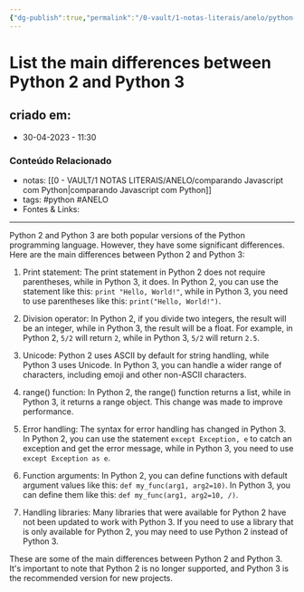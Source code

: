 ```yaml
---
{"dg-publish":true,"permalink":"/0-vault/1-notas-literais/anelo/python-2-and-python-3-md/","tags":["python","ANELO"],"dgHomeLink":true,"dgShowLocalGraph":true,"dgShowFileTree":true,"dgEnableSearch":true,"noteIcon":""}
---
```


# List the main differences between Python 2 and Python 3

## criado em: 
-  30-04-2023 - 11:30

### Conteúdo Relacionado
- notas: [[0 - VAULT/1 NOTAS LITERAIS/ANELO/comparando Javascript com Python\|comparando Javascript com Python]]
- tags: #python #ANELO 
- Fontes & Links: 

---

Python 2 and Python 3 are both popular versions of the Python programming language. However, they have some significant differences. Here are the main differences between Python 2 and Python 3:

1.  Print statement: The print statement in Python 2 does not require parentheses, while in Python 3, it does. In Python 2, you can use the statement like this: `print "Hello, World!"`, while in Python 3, you need to use parentheses like this: `print("Hello, World!")`.
    
2.  Division operator: In Python 2, if you divide two integers, the result will be an integer, while in Python 3, the result will be a float. For example, in Python 2, `5/2` will return `2`, while in Python 3, `5/2` will return `2.5`.
    
3.  Unicode: Python 2 uses ASCII by default for string handling, while Python 3 uses Unicode. In Python 3, you can handle a wider range of characters, including emoji and other non-ASCII characters.
    
4.  range() function: In Python 2, the range() function returns a list, while in Python 3, it returns a range object. This change was made to improve performance.
    
5.  Error handling: The syntax for error handling has changed in Python 3. In Python 2, you can use the statement `except Exception, e` to catch an exception and get the error message, while in Python 3, you need to use `except Exception as e`.
    
6.  Function arguments: In Python 2, you can define functions with default argument values like this: `def my_func(arg1, arg2=10)`. In Python 3, you can define them like this: `def my_func(arg1, arg2=10, /)`.
    
7.  Handling libraries: Many libraries that were available for Python 2 have not been updated to work with Python 3. If you need to use a library that is only available for Python 2, you may need to use Python 2 instead of Python 3.
    

These are some of the main differences between Python 2 and Python 3. It's important to note that Python 2 is no longer supported, and Python 3 is the recommended version for new projects.